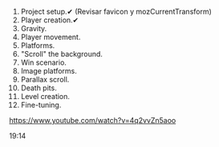 1. Project setup.✔ (Revisar favicon y mozCurrentTransform)
2. Player creation.✔
3. Gravity.
4. Player movement.
5. Platforms.
6. "Scroll" the background.
7. Win scenario.
8. Image platforms.
9. Parallax scroll.
10. Death pits.
11. Level creation.
12. Fine-tuning.

https://www.youtube.com/watch?v=4q2vvZn5aoo

19:14
